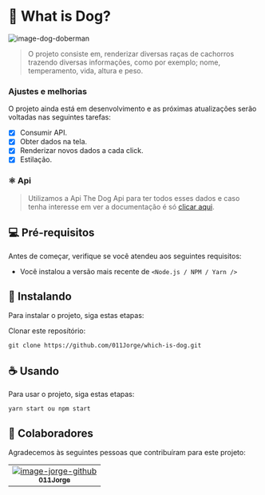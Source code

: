 # 🐶 What is Dog?

<img src="https://www.infoescola.com/wp-content/uploads/2010/08/doberman_223996249.jpg" alt="image-dog-doberman">

> O projeto consiste em, renderizar diversas raças de cachorros trazendo diversas informações, como por exemplo; nome, temperamento, vida, altura e peso.

### Ajustes e melhorias

O projeto ainda está em desenvolvimento e as próximas atualizações serão voltadas nas seguintes tarefas:

- [x] Consumir API.
- [x] Obter dados na tela.
- [x] Renderizar novos dados a cada click.
- [x] Estilação.

### ⚛ Api
> Utilizamos a Api The Dog Api para ter todos esses dados e caso tenha interesse em ver a documentação é só <a href="https://docs.thedogapi.com/">clicar aqui</a>.

## 💻 Pré-requisitos

Antes de começar, verifique se você atendeu aos seguintes requisitos:
<!---Estes são apenas requisitos de exemplo. Adicionar, duplicar ou remover conforme necessário--->
* Você instalou a versão mais recente de `<Node.js / NPM / Yarn />`

## 🚀 Instalando

Para instalar o projeto, siga estas etapas:

Clonar este reposítório:
```
git clone https://github.com/011Jorge/which-is-dog.git
```

## ☕ Usando

Para usar o projeto, siga estas etapas:

```
yarn start ou npm start
```

## 🤝 Colaboradores

Agradecemos às seguintes pessoas que contribuíram para este projeto:

<table>
  <tr>
    <td align="center">
      <a href="https://github.com/011Jorge">
        <img src="https://avatars.githubusercontent.com/u/81838137?v=4 width="50px;" alt="image-jorge-github""/><br>
        <sub>
          <b>011Jorge</b>
        </sub>
      </a>
    </td>
  </tr>
</table>

